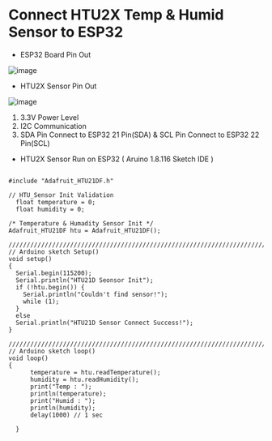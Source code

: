 Connect HTU2X Temp & Humid Sensor to ESP32
===
- ESP32 Board Pin Out

![image](https://user-images.githubusercontent.com/91245647/137434956-edfc0fdd-db99-46f6-a393-a453fe47bd34.png)

- HTU2X Sensor Pin Out

![image](https://user-images.githubusercontent.com/91245647/137435259-614767bb-0f66-49e9-b5dd-968984ddc28a.png)
1. 3.3V Power Level
2. I2C Communication
3. SDA Pin Connect to ESP32 21 Pin(SDA) & SCL Pin Connect to ESP32 22 Pin(SCL)

- HTU2X Sensor Run on ESP32 ( Aruino 1.8.116 Sketch IDE )
<pre>
<code>
#include "Adafruit_HTU21DF.h"

// HTU_Sensor Init Validation
  float temperature = 0;
  float humidity = 0;

/* Temperature & Humadity Sensor Init */
Adafruit_HTU21DF htu = Adafruit_HTU21DF();

//////////////////////////////////////////////////////////////////////////////////////////////////////////
// Arduino sketch Setup()
void setup()
{
  Serial.begin(115200);
  Serial.println("HTU21D Seonsor Init");
  if (!htu.begin()) {
    Serial.println("Couldn't find sensor!");
    while (1);
  }
  else
  Serial.println("HTU21D Sensor Connect Success!");
}

//////////////////////////////////////////////////////////////////////////////////////////////////////////
// Arduino sketch loop()
void loop()
{
      temperature = htu.readTemperature();
      humidity = htu.readHumidity();
      print("Temp : ");
      println(temperature);
      print("Humid : ");
      println(humidity);
      delay(1000) // 1 sec

  }
</code>
</pre>
